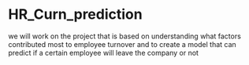 # HR_Curn_prediction
we will work on the project that is based on understanding what factors contributed most to employee turnover and to create a model that can predict if a certain employee will leave the company or not

